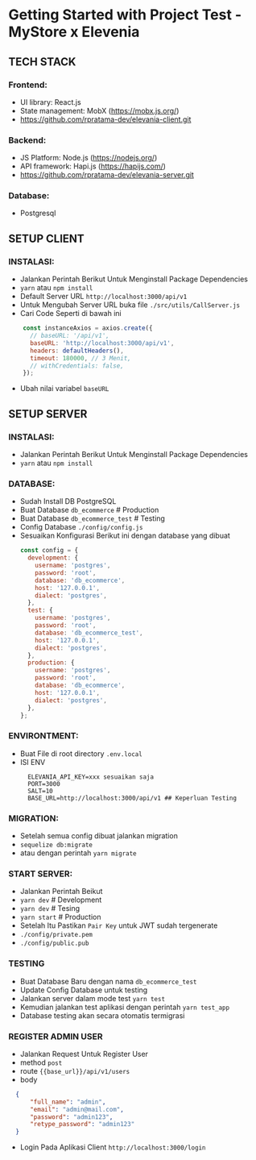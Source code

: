 # Getting Started with Project Test - MyStore x Elevenia

## TECH STACK

### Frontend:
  - UI library: React.js
  - State management: MobX (https://mobx.js.org/)
  - https://github.com/rpratama-dev/elevania-client.git

### Backend:
  - JS Platform: Node.js (https://nodejs.org/)
  - API framework: Hapi.js (https://hapijs.com/)
  - https://github.com/rpratama-dev/elevania-server.git

### Database:
  - Postgresql

## SETUP CLIENT

### INSTALASI: 
  - Jalankan Perintah Berikut Untuk Menginstall Package Dependencies
  - ```yarn``` atau ```npm install```
  - Default Server URL ```http://localhost:3000/api/v1```
  - Untuk Mengubah Server URL buka file ```./src/utils/CallServer.js```
  - Cari Code Seperti di bawah ini
  ```js
      const instanceAxios = axios.create({
        // baseURL: '/api/v1',
        baseURL: 'http://localhost:3000/api/v1',
        headers: defaultHeaders(),
        timeout: 180000, // 3 Menit,
        // withCredentials: false,
      });

  ```
  - Ubah nilai variabel ```baseURL```


## SETUP SERVER

### INSTALASI: 
  - Jalankan Perintah Berikut Untuk Menginstall Package Dependencies
  - ```yarn``` atau ```npm install```

### DATABASE:
  - Sudah Install DB PostgreSQL
  - Buat Database ```db_ecommerce``` # Production
  - Buat Database ```db_ecommerce_test``` # Testing
  - Config Database ```./config/config.js```
  - Sesuaikan Konfigurasi Berikut ini dengan database yang dibuat
  	```js
    const config = {
      development: {
        username: 'postgres',
        password: 'root',
        database: 'db_ecommerce',
        host: '127.0.0.1',
        dialect: 'postgres',
      },
      test: {
        username: 'postgres',
        password: 'root',
        database: 'db_ecommerce_test',
        host: '127.0.0.1',
        dialect: 'postgres',
      },
      production: {
        username: 'postgres',
        password: 'root',
        database: 'db_ecommerce',
        host: '127.0.0.1',
        dialect: 'postgres',
      },
    };
    ```

### ENVIRONTMENT: 
  - Buat File di root directory ```.env.local```
  - ISI ENV
  	```
      ELEVANIA_API_KEY=xxx sesuaikan saja
      PORT=3000
      SALT=10
      BASE_URL=http://localhost:3000/api/v1 ## Keperluan Testing
    ```

### MIGRATION: 
  - Setelah semua config dibuat jalankan migration
  - ```sequelize db:migrate```
  - atau dengan perintah ```yarn migrate```

### START SERVER: 
  - Jalankan Perintah Beikut
  - ```yarn dev```    # Development
  - ```yarn dev```    # Tesing
  - ```yarn start```  # Production
  - Setelah Itu Pastikan ```Pair Key``` untuk JWT sudah tergenerate
  - ```./config/private.pem```
  - ```./config/public.pub```

### TESTING
  - Buat Database Baru dengan nama `db_ecommerce_test`
  - Update Config Database untuk testing
  - Jalankan server dalam mode test ```yarn test```
  - Kemudian jalankan test aplikasi dengan perintah ```yarn test_app```
  - Database testing akan secara otomatis termigrasi

### REGISTER ADMIN USER
  - Jalankan Request Untuk Register User
  - method ```post```
  - route ```{{base_url}}/api/v1/users```
  - body
  ```json
    {
        "full_name": "admin",
        "email": "admin@mail.com",
        "password": "admin123",
        "retype_password": "admin123"
    }
  ```
  - Login Pada Aplikasi Client ```http://localhost:3000/login```
